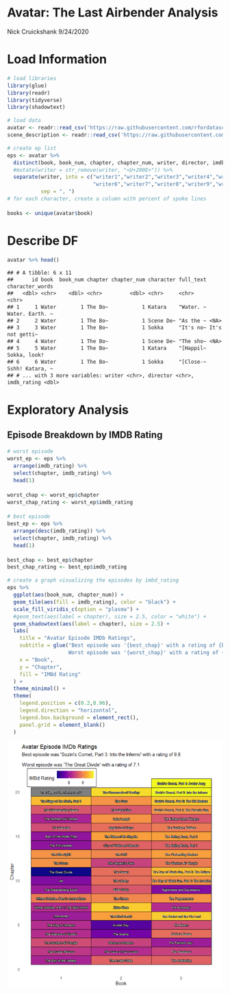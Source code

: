 Avatar: The Last Airbender Analysis
================
Nick Cruickshank
9/24/2020

# Load Information

``` r
# load libraries
library(glue)
library(readr)
library(tidyverse)
library(shadowtext)
```

``` r
# load data
avatar <- readr::read_csv('https://raw.githubusercontent.com/rfordatascience/tidytuesday/master/data/2020/2020-08-11/avatar.csv')
scene_description <- readr::read_csv('https://raw.githubusercontent.com/rfordatascience/tidytuesday/master/data/2020/2020-08-11/scene_description.csv')
```

``` r
# create ep list
eps <- avatar %>%
  distinct(book, book_num, chapter, chapter_num, writer, director, imdb_rating) %>%
  #mutate(writer = str_remove(writer, "<U+200E>")) %>%
  separate(writer, into = c("writer1","writer2","writer3","writer4","writer5",
                            "writer6","writer7","writer8","writer9","writer10"),
           sep = ", ")
# for each character, create a column with percent of spoke lines

books <- unique(avatar$book)
```

# Describe DF

``` r
avatar %>% head()
```

    ## # A tibble: 6 x 11
    ##      id book  book_num chapter chapter_num character full_text character_words
    ##   <dbl> <chr>    <dbl> <chr>         <dbl> <chr>     <chr>     <chr>          
    ## 1     1 Water        1 The Bo~           1 Katara    "Water. ~ Water. Earth. ~
    ## 2     2 Water        1 The Bo~           1 Scene De~ "As the ~ <NA>           
    ## 3     3 Water        1 The Bo~           1 Sokka     "It's no~ It's not getti~
    ## 4     4 Water        1 The Bo~           1 Scene De~ "The sho~ <NA>           
    ## 5     5 Water        1 The Bo~           1 Katara    "[Happil~ Sokka, look!   
    ## 6     6 Water        1 The Bo~           1 Sokka     "[Close-~ Sshh! Katara, ~
    ## # ... with 3 more variables: writer <chr>, director <chr>, imdb_rating <dbl>

# Exploratory Analysis

## Episode Breakdown by IMDB Rating

``` r
# worst episode
worst_ep <- eps %>%
  arrange(imdb_rating) %>%
  select(chapter, imdb_rating) %>%
  head(1)

worst_chap <- worst_ep$chapter
worst_chap_rating <- worst_ep$imdb_rating

# best episode
best_ep <- eps %>%
  arrange(desc(imdb_rating)) %>%
  select(chapter, imdb_rating) %>%
  head(1)

best_chap <- best_ep$chapter
best_chap_rating <- best_ep$imdb_rating
```

``` r
# create a graph visualizing the episodes by imbd_rating
eps %>%
  ggplot(aes(book_num, chapter_num)) + 
  geom_tile(aes(fill = imdb_rating), color = "black") + 
  scale_fill_viridis_c(option = "plasma") + 
  #geom_text(aes(label = chapter), size = 2.5, color = "white") + 
  geom_shadowtext(aes(label = chapter), size = 2.5) + 
  labs(
    title = "Avatar Episode IMDb Ratings",
    subtitle = glue("Best episode was '{best_chap}' with a rating of {best_chap_rating}\n
                    Worst episode was '{worst_chap}' with a rating of {worst_chap_rating}"),
    x = "Book",
    y = "Chapter",
    fill = "IMBd Rating"
  ) +
  theme_minimal() +
  theme(
    legend.position = c(0.2,0.96),
    legend.direction = "horizontal",
    legend.box.background = element_rect(),
    panel.grid = element_blank()
  )
```

![](avatar_analysis_files/figure-gfm/episode%20breakdown-1.png)<!-- -->
